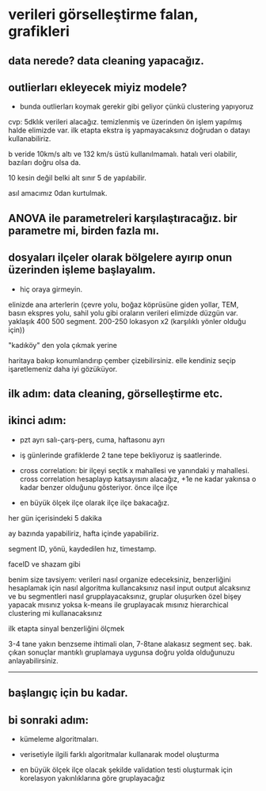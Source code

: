 # verileri görselleştirme falan, grafikleri


## data nerede? data cleaning yapacağız.


## outlierları ekleyecek miyiz modele?
- bunda outlierları koymak gerekir gibi geliyor çünkü clustering yapıyoruz


cvp: 5dklık verileri alacağız. temizlenmiş ve üzerinden ön işlem yapılmış halde elimizde var. 
ilk etapta ekstra iş yapmayacaksınız doğrudan o datayı kullanabiliriz.



b veride 10km/s altı ve 132 km/s üstü kullanılmamalı. hatalı veri olabilir, bazıları doğru olsa da.

10 kesin değil belki alt sınır 5 de yapılabilir.


asıl amacımız 0dan kurtulmak. 



## ANOVA ile parametreleri karşılaştıracağız. bir parametre mi, birden fazla mı. 


## dosyaları ilçeler olarak bölgelere ayırıp onun üzerinden işleme başlayalım.
- hiç oraya girmeyin.




elinizde ana arterlerin (çevre yolu, boğaz köprüsüne giden yollar, TEM, basın ekspres yolu, sahil yolu gibi oraların verileri elimizde düzgün var. yaklaşık 400 500 segment. 200-250 lokasyon x2 (karşılıklı yönler olduğu için))


"kadıköy" den yola çıkmak yerine 


haritaya bakıp konumlandırıp çember çizebilirsiniz. elle kendiniz seçip işaretlemeniz daha iyi gözüküyor. 


## ilk adım: data cleaning, görselleştirme etc.

## ikinci adım: 
- pzt ayrı salı-çarş-perş, cuma, haftasonu ayrı

- iş günlerinde grafiklerde 2 tane tepe bekliyoruz iş saatlerinde. 

- cross correlation: bir ilçeyi seçtik x mahallesi ve yanındaki y mahallesi. cross correlation hesaplayıp katsayısını alacağız, +1e ne kadar yakınsa o kadar benzer olduğunu gösteriyor. önce ilçe ilçe

- en büyük ölçek ilçe olarak ilçe ilçe bakacağız. 


her gün içerisindeki 5 dakika

ay bazında yapabiliriz, hafta içinde yapabiliriz. 

segment ID, yönü, kaydedilen hız, timestamp.

faceID ve shazam gibi


benim size tavsiyem: verileri nasıl organize edeceksiniz, benzerliğini hesaplamak için nasıl algoritma kullancaksınız nasıl input output alcaksınız ve bu segmentleri nasıl grupplayacaksınız, gruplar oluşurken özel bişey yapacak mısınız yoksa k-means ile gruplayacak mısınız hierarchical clustering mi kullanacaksınız 

ilk etapta sinyal benzerliğini ölçmek

3-4 tane yakın benzseme ihtimali olan, 7-8tane alakasız segment seç. bak. çıkan sonuçlar mantıklı gruplamaya uygunsa doğru yolda olduğunuzu anlayabilirsiniz.

--------------------------


## başlangıç için bu kadar. 

## bi sonraki adım:


- kümeleme algoritmaları.

- verisetiyle ilgili farklı algoritmalar kullanarak model oluşturma 

- en büyük ölçek ilçe olacak şekilde validation testi oluşturmak için korelasyon yakınlıklarına göre gruplayacağız
